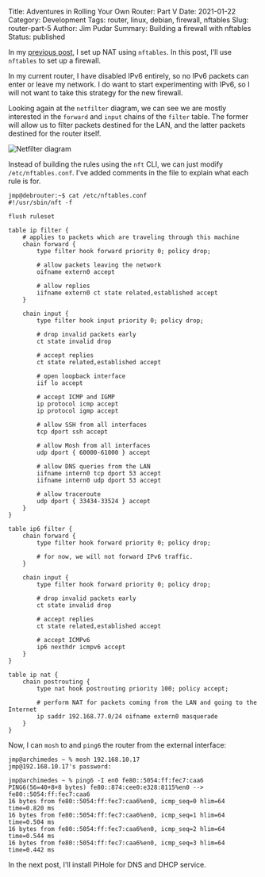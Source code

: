 Title: Adventures in Rolling Your Own Router: Part V
Date: 2021-01-22
Category: Development
Tags: router, linux, debian, firewall, nftables
Slug: router-part-5
Author: Jim Pudar
Summary: Building a firewall with nftables
Status: published

<!-- markdownlint-disable line-length no-trailing-punctuation -->

In my [previous post]({filename}/debian-router-4.md), I set up NAT using
`nftables`. In this post, I'll use `nftables` to set up a firewall.

In my current router, I have disabled IPv6 entirely, so no IPv6 packets can
enter or leave my network. I do want to start experimenting with IPv6, so I
will not want to take this strategy for the new firewall.

Looking again at the `netfilter` diagram, we can see we are mostly interested
in the `forward` and `input` chains of the `filter` table. The former will
allow us to filter packets destined for the LAN, and the latter packets
destined for the router itself.

![Netfilter diagram]({photo}router/netfilter-diagram.jpg)

Instead of building the rules using the `nft` CLI, we can just modify
`/etc/nftables.conf`. I've added comments in the file to explain what each
rule is for.

```text
jmp@debrouter:~$ cat /etc/nftables.conf
#!/usr/sbin/nft -f

flush ruleset

table ip filter {
    # applies to packets which are traveling through this machine
    chain forward {
        type filter hook forward priority 0; policy drop;

        # allow packets leaving the network
        oifname extern0 accept

        # allow replies
        iifname extern0 ct state related,established accept
    }

    chain input {
        type filter hook input priority 0; policy drop;

        # drop invalid packets early
        ct state invalid drop

        # accept replies
        ct state related,established accept

        # open loopback interface
        iif lo accept

        # accept ICMP and IGMP
        ip protocol icmp accept
        ip protocol igmp accept

        # allow SSH from all interfaces
        tcp dport ssh accept

        # allow Mosh from all interfaces
        udp dport { 60000-61000 } accept

        # allow DNS queries from the LAN
        iifname intern0 tcp dport 53 accept
        iifname intern0 udp dport 53 accept

        # allow traceroute
        udp dport { 33434-33524 } accept
    }
}

table ip6 filter {
    chain forward {
        type filter hook forward priority 0; policy drop;

        # for now, we will not forward IPv6 traffic.
    }

    chain input {
        type filter hook forward priority 0; policy drop;

        # drop invalid packets early
        ct state invalid drop

        # accept replies
        ct state related,established accept

        # accept ICMPv6
        ip6 nexthdr icmpv6 accept
    }
}

table ip nat {
    chain postrouting {
        type nat hook postrouting priority 100; policy accept;

        # perform NAT for packets coming from the LAN and going to the Internet
        ip saddr 192.168.77.0/24 oifname extern0 masquerade
    }
}
```

Now, I can `mosh` to and `ping6` the router from the external interface:

```text
jmp@archimedes ~ % mosh 192.168.10.17
jmp@192.168.10.17's password:

jmp@archimedes ~ % ping6 -I en0 fe80::5054:ff:fec7:caa6
PING6(56=40+8+8 bytes) fe80::874:cee0:e328:8115%en0 --> fe80::5054:ff:fec7:caa6
16 bytes from fe80::5054:ff:fec7:caa6%en0, icmp_seq=0 hlim=64 time=0.820 ms
16 bytes from fe80::5054:ff:fec7:caa6%en0, icmp_seq=1 hlim=64 time=0.504 ms
16 bytes from fe80::5054:ff:fec7:caa6%en0, icmp_seq=2 hlim=64 time=0.544 ms
16 bytes from fe80::5054:ff:fec7:caa6%en0, icmp_seq=3 hlim=64 time=0.442 ms
```

In the next post, I'll install PiHole for DNS and DHCP service.
